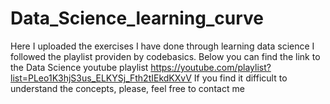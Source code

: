 # Data_Science_learning_curve
Here I uploaded the exercises I have done through learning data science
I followed the playlist providen by codebasics. Below you can find the link to the Data Science youtube playlist 
https://youtube.com/playlist?list=PLeo1K3hjS3us_ELKYSj_Fth2tIEkdKXvV
If you find it difficult to understand the concepts, please, feel free to contact me
